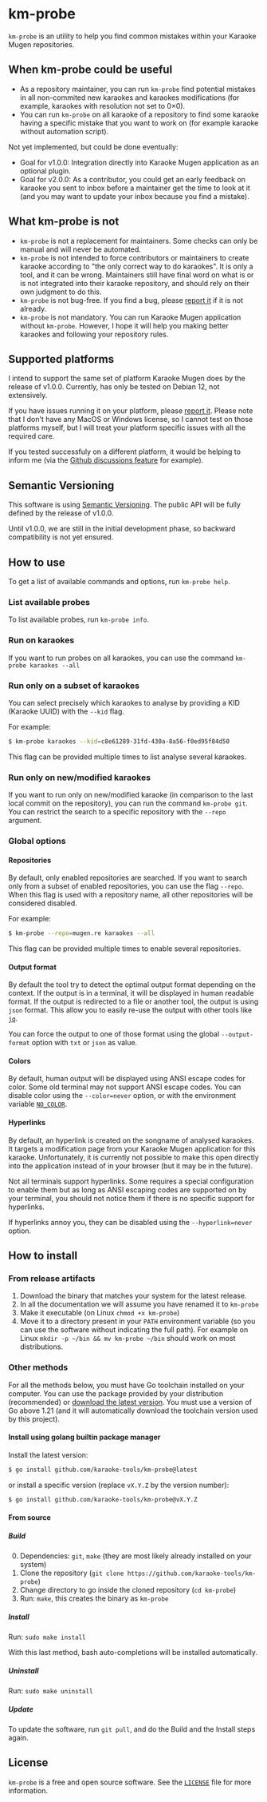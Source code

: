# km-probe
`km-probe` is an utility to help you find common mistakes within your Karaoke Mugen repositories.

## When km-probe could be useful
- As a repository maintainer, you can run `km-probe` find potential mistakes in all non-commited new karaokes and karaokes modifications (for example, karaokes with resolution not set to 0×0).
- You can run `km-probe` on all karaoke of a repository to find some karaoke having a specific mistake that you want to work on (for example karaoke without automation script).

Not yet implemented, but could be done eventually:
- Goal for v1.0.0: Integration directly into Karaoke Mugen application as an optional plugin.
- Goal for v2.0.0: As a contributor, you could get an early feedback on karaoke you sent to inbox before a maintainer get the time to look at it (and you may want to update your inbox because you find a mistake).

## What km-probe is not
- `km-probe` is not a replacement for maintainers. Some checks can only be manual and will never be automated.
- `km-probe` is not intended to force contributors or maintainers to create karaoke according to "the only correct way to do karaokes".
It is only a tool, and it can be wrong. Maintainers still have final word on what is or is not integrated into their karaoke repository,
and should rely on their own judgment to do this.
- `km-probe` is not bug-free. If you find a bug, please [report it](https://github.com/karaoke-tools/km-probe/issues) if it is not already.
- `km-probe` is not mandatory. You can run Karaoke Mugen application without `km-probe`.
However, I hope it will help you making better karaokes and following your repository rules.

## Supported platforms
I intend to support the same set of platform Karaoke Mugen does by the release of v1.0.0.
Currently, has only be tested on Debian 12, not extensively.

If you have issues running it on your platform, please [report it](https://github.com/karaoke-tools/km-probe/issues).
Please note that I don't have any MacOS or Windows license, so I cannot test on those platforms myself,
but I will treat your platform specific issues with all the required care.

If you tested successfuly on a different platform, it would be helping to inform me (via the [Github discussions feature](https://github.com/karaoke-tools/km-probe/discussions) for example).

## Semantic Versioning
This software is using [Semantic Versioning](https://semver.org/). The public API will be fully defined by the release of v1.0.0.

Until v1.0.0, we are still in the initial development phase, so backward compatibility is not yet ensured.

## How to use
To get a list of available commands and options, run `km-probe help`.

### List available probes
To list available probes, run `km-probe info`.

### Run on karaokes
If you want to run probes on all karaokes, you can use the command `km-probe karaokes --all`

### Run only on a subset of karaokes
You can select precisely which karaokes to analyse by providing a KID (Karaoke UUID) with the `--kid` flag.

For example:

```bash
$ km-probe karaokes --kid=c8e61289-31fd-430a-8a56-f0ed95f84d50
```

This flag can be provided multiple times to list analyse several karaokes.


### Run only on new/modified karaokes
If you want to run only on new/modified karaoke (in comparison to the last local commit on the repository), you can run
the command `km-probe git`. You can restrict the search to a specific repository with the `--repo` argument.

### Global options
#### Repositories
By default, only enabled repositories are searched. If you want to search only from a subset of enabled repositories, you can use the flag `--repo`.
When this flag is used with a repository name, all other repositories will be considered disabled.

For example:

```bash
$ km-probe --repo=mugen.re karaokes --all
```

This flag can be provided multiple times to enable several repositories.

#### Output format
By default the tool try to detect the optimal output format depending on the context.
If the output is in a terminal, it will be displayed in human readable format.
If the output is redirected to a file or another tool, the output is using `json` format.
This allow you to easily re-use the output with other tools like [`jq`](https://github.com/jqlang/jq).

You can force the output to one of those format using the global `--output-format` option with `txt` or `json` as value.

#### Colors
By default, human output will be displayed using ANSI escape codes for color.
Some old terminal may not support ANSI escape codes. You can disable color using the `--color=never` option, or with the environment variable [`NO_COLOR`](https://no-color.org/).

#### Hyperlinks
By default, an hyperlink is created on the songname of analysed karaokes.
It targets a modification page from your Karaoke Mugen application for this karaoke.
Unfortunately, it is currently not possible to make this open directly into the application instead of in your browser (but it may be in the future).

Not all terminals support hyperlinks. Some requires a special configuration to enable them but as long as ANSI escaping codes are supported
on by your terminal, you should not notice them if there is no specific support for hyperlinks.

If hyperlinks annoy you, they can be disabled using the `--hyperlink=never` option.

## How to install
### From release artifacts
1. Download the binary that matches your system for the latest release.
2. In all the documentation we will assume you have renamed it to `km-probe`
3. Make it executable (on Linux `chmod +x km-probe`)
4. Move it to a directory present in your `PATH` environment variable
(so you can use the software without indicating the full path).
For example on Linux `mkdir -p ~/bin && mv km-probe ~/bin` should work on most distributions.

### Other methods
For all the methods below, you must have Go toolchain installed on your computer.
You can use the package provided by your distribution (recommended) or [download the latest version](https://go.dev/dl/).
You must use a version of Go above 1.21
(and it will automatically download the toolchain version used by this project).

#### Install using golang builtin package manager
Install the latest version:
```bash
$ go install github.com/karaoke-tools/km-probe@latest
```

or install a specific version (replace `vX.Y.Z` by the version number):

```bash
$ go install github.com/karaoke-tools/km-probe@vX.Y.Z
```


#### From source
##### Build
0. Dependencies: `git`, `make` (they are most likely already installed on your system)
1. Clone the repository (`git clone https://github.com/karaoke-tools/km-probe`)
2. Change directory to go inside the cloned repository (`cd km-probe`)
2. Run: `make`, this creates the binary as `km-probe`

##### Install
Run: `sudo make install`

With this last method, bash auto-completions will be installed automatically.

##### Uninstall
Run: `sudo make uninstall`

##### Update
To update the software, run `git pull`, and do the Build and the Install steps again.

## License
`km-probe` is a free and open source software.
See the [`LICENSE`](https://github.com/karaoke-tools/km-probe/blob/master/LICENSE) file for more information.

